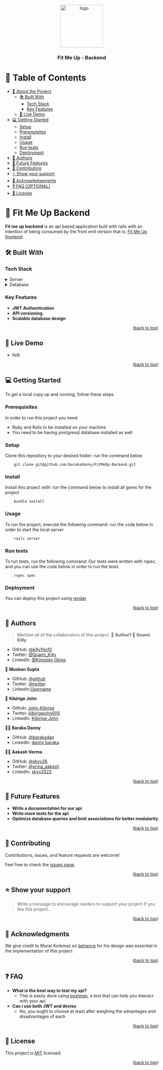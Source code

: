 <a name="readme-top"></a>

<!--
HOW TO USE:
This is an example of how you may give instructions on setting up your project locally.
Modify this file to match your project and remove sections that don't apply.
REQUIRED SECTIONS:
- Table of Contents
- About the Project
  - Built With
  - Live Demo
- Getting Started
- Authors
- Future Features
- Contributing
- Show your support
- Acknowledgements
- License
OPTIONAL SECTIONS:
- FAQ
After you're finished please remove all the comments and instructions!
-->

<div align="center">
  <!-- You are encouraged to replace this logo with your own! Otherwise you can also remove it. -->
  <img src="https://user-images.githubusercontent.com/86767187/216441328-094c8811-72d8-4eab-a218-eae23b84fbc7.svg" alt="logo" width="140"  height="auto" />
  <br/>

  <h3><b>Fit Me Up - Backend </b></h3>

</div>

<!-- TABLE OF CONTENTS -->

# 📗 Table of Contents

- [📖 About the Project](#about-project)
  - [🛠 Built With](#built-with)
    - [Tech Stack](#tech-stack)
    - [Key Features](#key-features)
  - [🚀 Live Demo](#live-demo)
- [💻 Getting Started](#getting-started)
  - [Setup](#setup)
  - [Prerequisites](#prerequisites)
  - [Install](#install)
  - [Usage](#usage)
  - [Run tests](#run-tests)
  - [Deployment](#triangular_flag_on_post-deployment)
- [👥 Authors](#authors)
- [🔭 Future Features](#future-features)
- [🤝 Contributing](#contributing)
- [⭐️ Show your support](#support)
- [🙏 Acknowledgements](#acknowledgements)
- [❓ FAQ (OPTIONAL)](#faq)
- [📝 License](#license)

<!-- PROJECT DESCRIPTION -->

# 📖 Fit Me Up Backend <a name="about-project"></a>

**Fit me up backend** is an api based application built with rails with an intention of being consumed by the front end version that is; [Fit Me Up frontend](https://github.com/killy10o10/FitMeUp).

## 🛠 Built With <a name="built-with"></a>

### Tech Stack <a name="tech-stack"></a>

<details>
  <summary>Server</summary>
  <ul>
    <li><a href="https://rubyonrails.org/">Ruby on Rails </a></li>
  </ul>
</details>

<details>
<summary>Database</summary>
  <ul>
    <li><a href="https://www.postgresql.org/">PostgreSQL</a></li>
  </ul>
</details>

<!-- Features -->

### Key Features <a name="key-features"></a>

- **JWT Authentication**
- **API versioning**
- **Scalable database design**

<p align="right">(<a href="#readme-top">back to top</a>)</p>

## 🚀 Live Demo <a name="live-demo"></a>

- N/A

<p align="right">(<a href="#readme-top">back to top</a>)</p>

<!-- GETTING STARTED -->

## 💻 Getting Started <a name="getting-started"></a>

To get a local copy up and running, follow these steps.

### Prerequisites

In order to run this project you need:

- Ruby and Rails to be installed on your machine
- You need to be having postgresql database installed as well 

### Setup

Clone this repository to your desired folder:
run the command below 

```
    git clone git@github.com:barakadanny/FitMeUp-Backend.git
```
### Install

Install this project with:
run the command below to install all gems for the project 

```
    bundle install
```
### Usage

To run the project, execute the following command:
run the code below in order to start the local server 

```
    rails server
```

### Run tests

To run tests, run the following command:
Our tests were written with rspec, and you can use the code below in order to run the tests

```
    rspec spec
```

### Deployment

You can deploy this project using [render](https://dashboard.render.com/)

<p align="right">(<a href="#readme-top">back to top</a>)</p>

<!-- AUTHORS -->
## 👥 Authors <a name="authors"></a>

> Mention all of the collaborators of this project.
> 👤 **Author1**
👤 **Quami Killy**

- GitHub: [@killy10o10](https://github.com/killy10o10)
- Twitter: [@Quami_Killy](https://twitter.com/Quami_Killy)
- LinkedIn: [@Kingsley Okine](https://www.linkedin.com/in/kingsley-okine/)

👤 **Muskan Gupta**

- GitHub: [@github](https://github.com/muskan2532150)
- Twitter: [@twitter](muskan2532150)
- Linkedin:[Username](https://www.linkedin.com/in/muskan-gupta-869165225/)

👤 **Kibirige John**

- Github: [John-Kibrige](https://github.com/John-Kibirige)
- Twitter: [kibirigejohn005](https://twitter.com/kibirigejohn005)
- LinkedIn: [Kibirige John](https://www.linkedin.com/in/kibirigejohn005/)

👨‍💻 **Baraka Danny**

- GitHub: [@barakadan](https://github.com/barakadanny)
- LinkedIn: [danny baraka](https://www.linkedin.com/in/danny-baraka-589156169/)

👨‍💻 **Aakash Verma**

- GitHub: [@skyv26](https://github.com/skyv26)
- Twitter: [@vrma_aakash](https://twitter.com/vrma_aakash)
- LinkedIn: [skyv2022](https://linkedin.com/in/skyv2022)
<p align="right">(<a href="#readme-top">back to top</a>)</p>

<!-- FUTURE FEATURES -->

## 🔭 Future Features <a name="future-features"></a>

- **Write a documentation for our api**
- **Write more tests for the api**
- **Optimize database queries and limit associations for better modularity**

<p align="right">(<a href="#readme-top">back to top</a>)</p>

<!-- CONTRIBUTING -->

## 🤝 Contributing <a name="contributing"></a>
Contributions, issues, and feature requests are welcome!

Feel free to check the [issues page](https://github.com/barakadanny/FitMeUp-Backend/issues).

<p align="right">(<a href="#readme-top">back to top</a>)</p>

<!-- SUPPORT -->

## ⭐️ Show your support <a name="support"></a>

> Write a message to encourage readers to support your project
> If you like this project...

<p align="right">(<a href="#readme-top">back to top</a>)</p>

<!-- ACKNOWLEDGEMENTS -->

## 🙏 Acknowledgments <a name="acknowledgements"></a>
We give credit to Murat Korkmaz on [behance](https://www.behance.net/gallery/26425031/Vespa-Responsive-Redesign) for his design was essential in the implementation of this project

<p align="right">(<a href="#readme-top">back to top</a>)</p>

<!-- FAQ (optional) -->

## ❓ FAQ  <a name="faq"></a>

- **What is the best way to test my api?**
  - This is easily done using [postman](https://www.postman.com/), a tool that can help you interact with your api.
- **Can i use both JWT and devise**
  - No, you ought to choose at least after weighing the advantages and disadvantages of each

<p align="right">(<a href="#readme-top">back to top</a>)</p>

<!-- LICENSE -->
## 📝 License <a name="license"></a>

This project is [MIT](./LICENSE) licensed.

<p align="right">(<a href="#readme-top">back to top</a>)</p>
